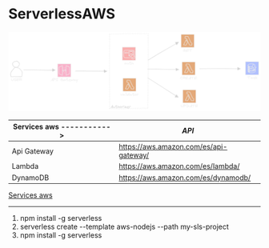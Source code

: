 # ServerlessAWS

![Texto alternativo](./Diagram.png)

| Services aws -----------> | _API_                                  |
| ------------------------- | -------------------------------------- |
| Api Gateway               | https://aws.amazon.com/es/api-gateway/ |
| Lambda                    | https://aws.amazon.com/es/lambda/      |
| DynamoDB                  | https://aws.amazon.com/es/dynamodb/    |

<u>Services aws</u>

---

1. npm install -g serverless
2. serverless create --template aws-nodejs --path my-sls-project
3. npm install -g serverless
